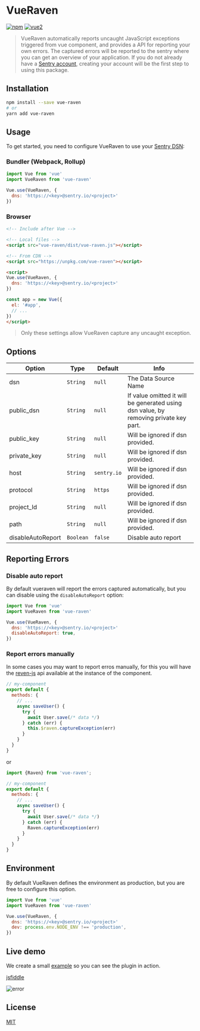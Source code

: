 # VueRaven

[![npm](https://img.shields.io/npm/v/vue-raven.svg)](https://www.npmjs.com/package/vue-raven) [![vue2](https://img.shields.io/badge/vue-2.x-brightgreen.svg)](https://vuejs.org/)

 > VueRaven automatically reports uncaught JavaScript exceptions triggered from vue component, and provides a API for reporting your own errors. The captured errors will be reported to the sentry where you can get an overview of your application. If you do not already have a [Sentry account](https://sentry.io), creating your account will be the first step to using this package.

## Installation

```bash
npm install --save vue-raven
# or
yarn add vue-raven
```

## Usage

To get started, you need to configure VueRaven to use your [Sentry DSN](https://docs.sentry.io/quickstart/#configure-the-dsn):

### Bundler (Webpack, Rollup)

```js
import Vue from 'vue'
import VueRaven from 'vue-raven'

Vue.use(VueRaven, {
  dns: 'https://<key>@sentry.io/<project>'
})
```

### Browser

```html
<!-- Include after Vue -->

<!-- Local files -->
<script src="vue-raven/dist/vue-raven.js"></script>

<!-- From CDN -->
<script src="https://unpkg.com/vue-raven"></script>

<script>
Vue.use(VueRaven, {
  dns: 'https://<key>@sentry.io/<project>'
})

const app = new Vue({
  el: '#app',
  // ...
}) 
</script>
```

> Only these settings allow VueRaven capture any uncaught exception.

## Options

| Option  | Type | Default  | Info |
| ------------- | ------------- | ------------- | ------------- |
| dsn  | `String` | `null` | The Data Source Name |
| public_dsn | `String` | `null` | If value omitted it will be generated using dsn value, by removing private key part. |
| public_key | `String` | `null` | Will be ignored if dsn provided. |
| private_key | `String` | `null` | Will be ignored if dsn provided. |
| host | `String` | `sentry.io` | Will be ignored if dsn provided. |
| protocol | `String` | `https` | Will be ignored if dsn provided. |
| project_Id | `String` | `null` | Will be ignored if dsn provided. |
| path | `String` | `null` | Will be ignored if dsn provided. |
| disableAutoReport | `Boolean` | `false` | Disable auto report |

## Reporting Errors

### Disable auto report

By default vueraven will report the errors captured automatically, but you can disable using the `disableAutoReport` option:

```js
import Vue from 'vue'
import VueRaven from 'vue-raven'

Vue.use(VueRaven, {
  dns: 'https://<key>@sentry.io/<project>'
  disableAutoReport: true,
})
```

### Report errors manually

In some cases you may want to report erros manually, for this you will have the [reven-js](https://docs.sentry.io/clients/javascript/) api available at the instance of the component.

```js
// my-component
export default {
  methods: {
    // ...
    async saveUser() {
      try {
        await User.save(/* data */)
      } catch (err) {
        this.$raven.captureException(err)
      }
    }
  }
}
```

or

```js
import {Raven} from 'vue-raven';

// my-component
export default {
  methods: {
    // ...
    async saveUser() {
      try {
        await User.save(/* data */)
      } catch (err) {
        Raven.captureException(err)
      }
    }
  }
}
```

## Environment

By default VueRaven defines the environment as production, but you are free to configure this option.

```js
import Vue from 'vue'
import VueRaven from 'vue-raven'

Vue.use(VueRaven, {
  dns: 'https://<key>@sentry.io/<project>'
  dev: process.env.NODE_ENV !== 'production',
})
```

## Live demo

We create a small [example](https://jsfiddle.net/anteriovieira/cprfeqrj/) so you can see the plugin in action.

[jsfiddle](https://jsfiddle.net/anteriovieira/cprfeqrj/)

![error](https://raw.githubusercontent.com/anteriovieira/vue-raven/master/examples/media/error.png)

## License

[MIT](http://opensource.org/licenses/MIT)
